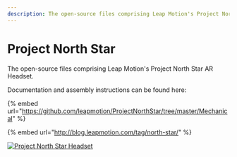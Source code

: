 ```yaml
---
description: The open-source files comprising Leap Motion's Project North Star AR Headset.
---
```


# Project North Star

The open-source files comprising Leap Motion's Project North Star AR Headset.

Documentation and assembly instructions can be found here:

{% embed url="https://github.com/leapmotion/ProjectNorthStar/tree/master/Mechanical" %}

{% embed url="http://blog.leapmotion.com/tag/north-star/" %}



[![Project North Star Headset](http://blog.leapmotion.com/wp-content/uploads/2018/04/hero-unveil.png)](http://blog.leapmotion.com/northstar/)

